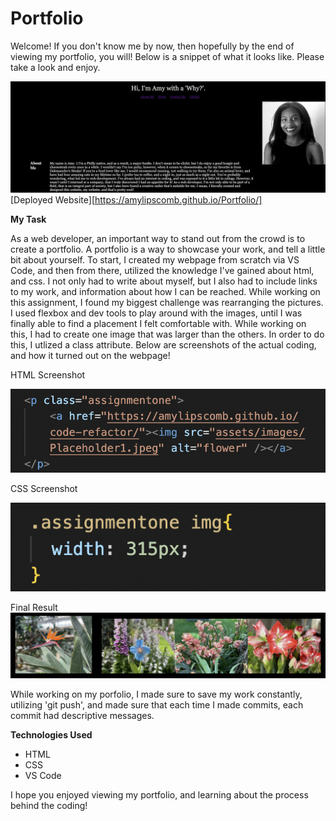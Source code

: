 # Portfolio
Welcome! If you don't know me by now, then hopefully by the end of viewing my portfolio, you will! Below is a snippet of what it looks like. Please take a look and enjoy. 

![Website-Preview](./assets/images/amyreadmescreenshot.png)
[Deployed Website][https://amylipscomb.github.io/Portfolio/]

<strong>My Task</strong>

As a web developer, an important way to stand out from the crowd is to create a portfolio. A portfolio is  a way to showcase your work, and tell a little bit about yourself. To start, I created my webpage from scratch via VS Code, and then from there, utilized the knowledge I've gained about html, and css. I not only had to write about myself, but I also had to include links to my work, and information about how I can be reached. While working on this assignment, I found my biggest challenge was rearranging the pictures. I used flexbox and dev tools to play around with the images, until I was finally able to find a placement I felt comfortable with. While working on this, I had to create one image that was larger than the others. In order to do this, I utlized a class attribute. Below are screenshots of the actual coding, and how it turned out on the webpage! 

HTML Screenshot

![htmlclass](./assets/images/htmlclass.png)

CSS Screenshot

![cssclass](./assets/images/cssclass.png)

Final Result
![workimages2](./assets/images/workimages2.png)

While working on my porfolio, I made sure to save my work constantly, utilizing 'git push', and made sure that each time I made commits, each commit had descriptive messages. 

<strong>Technologies Used</strong>	

-	HTML 
-	CSS
-	VS Code

I hope you enjoyed viewing my portfolio, and learning about the process behind the coding!